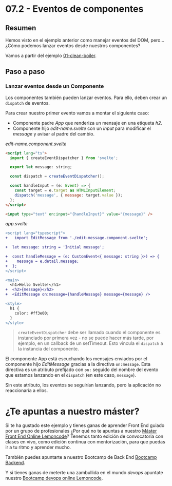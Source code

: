 # 07.2 - Eventos de componentes

## Resumen

Hemos visto en el ejemplo anterior como manejar eventos del DOM, pero... ¿Cómo podemos lanzar eventos desde nuestros componentes?

Vamos a partir del ejemplo [01-clean-boiler](../../01-clean-boiler/README.md).

## Paso a paso

### Lanzar eventos desde un Componente

Los componentes también pueden lanzar eventos. Para ello, deben crear un `dispatch` de eventos.

Para crear nuestro primer evento vamos a montar el siguiente caso:

- Componente padre _App_ que renderiza un mensaje en una etiqueta _h2_.
- Componente hijo _edit-name.svelte_ con un _input_ para modificar el _message_ y avisar al padre del cambio.

_edit-name.component.svelte_

```html
<script lang="ts">
  import { createEventDispatcher } from 'svelte';

  export let message: string;

  const dispatch = createEventDispatcher();

  const handleInput = (e: Event) => {
    const target = e.target as HTMLInputElement;
    dispatch('message', { message: target.value });
  };
</script>

<input type="text" on:input="{handleInput}" value="{message}" />
```

_app.svelte_

```diff
<script lang="typescript">
+	import EditMessage from './edit-message.component.svelte';

+  let message: string = 'Initial message';

+  const handleMessage = (e: CustomEvent<{ message: string }>) => {
+    message = e.detail.message;
+  };
</script>

<main>
  <h1>Hello Svelte!</h1>
+  <h2>{message}</h2>
+  <EditMessage on:message={handleMessage} message={message} />

<style>
  h1 {
    color: #ff3e00;
  }
</style>
```

> `createEventDispatcher` debe ser llamado cuando el componente es instanciado por primera vez - no se puede hacer más tarde, por ejemplo, en un callback de un setTimeout. Esto vincula el `dispatch` a la instancia del componente.

El componente App está escuchando los mensajes enviados por el componente hijo _EditMessage_ gracias a la directiva `on:message`. Esta directiva es un atributo prefijado con `on:` seguido del nombre del evento que estamos lanzando en el `dispatch` (en este caso, `message`).

Sin este atributo, los eventos se seguirían lanzando, pero la aplicación no reaccionaría a ellos.

# ¿Te apuntas a nuestro máster?

Si te ha gustado este ejemplo y tienes ganas de aprender Front End guiado por un grupo de profesionales ¿Por qué no te apuntas a nuestro [Máster Front End Online Lemoncode](https://lemoncode.net/master-frontend#inicio-banner)? Tenemos tanto edición de convocatoria con clases en vivo, como edición continua con mentorización, para que puedas ir a tu ritmo y aprender mucho.

También puedes apuntarte a nuestro Bootcamp de Back End [Bootcamp Backend](https://lemoncode.net/bootcamp-backend#inicio-banner).

Y si tienes ganas de meterte una zambullida en el mundo _devops_ apuntate nuestro [Bootcamp devops online Lemoncode](https://lemoncode.net/bootcamp-devops#bootcamp-devops/inicio).
